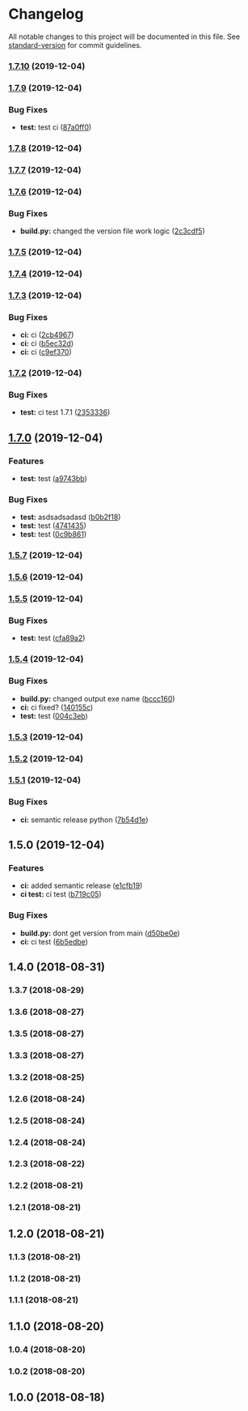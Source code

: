 # Changelog

All notable changes to this project will be documented in this file. See [standard-version](https://github.com/conventional-changelog/standard-version) for commit guidelines.

### [1.7.10](https://github.com/seyahdoo/TabletopTurkeyifier/compare/v1.7.9...v1.7.10) (2019-12-04)

### [1.7.9](https://github.com/seyahdoo/TabletopTurkeyifier/compare/v1.7.8...v1.7.9) (2019-12-04)


### Bug Fixes

* **test:** test ci ([87a0ff0](https://github.com/seyahdoo/TabletopTurkeyifier/commit/87a0ff0d1674e11dfb6e92d48a4964ef9f54da05))

### [1.7.8](https://github.com/seyahdoo/TabletopTurkeyifier/compare/v1.7.7...v1.7.8) (2019-12-04)

### [1.7.7](https://github.com/seyahdoo/TabletopTurkeyifier/compare/v1.7.6...v1.7.7) (2019-12-04)

### [1.7.6](https://github.com/seyahdoo/TabletopTurkeyifier/compare/v1.7.5...v1.7.6) (2019-12-04)


### Bug Fixes

* **build.py:** changed the version file work logic ([2c3cdf5](https://github.com/seyahdoo/TabletopTurkeyifier/commit/2c3cdf5eb4c0683ebc1eaa2b749182f9256296d1))

### [1.7.5](https://github.com/seyahdoo/TabletopTurkeyifier/compare/v1.7.4...v1.7.5) (2019-12-04)

### [1.7.4](https://github.com/seyahdoo/TabletopTurkeyifier/compare/v1.7.3...v1.7.4) (2019-12-04)

### [1.7.3](https://github.com/seyahdoo/TabletopTurkeyifier/compare/v1.7.2...v1.7.3) (2019-12-04)


### Bug Fixes

* **ci:** ci ([2cb4967](https://github.com/seyahdoo/TabletopTurkeyifier/commit/2cb4967edc06a6ca27eb09e8f8eaeeaa7c678eb3))
* **ci:** ci ([b5ec32d](https://github.com/seyahdoo/TabletopTurkeyifier/commit/b5ec32dc920981d357e072fdd1d6edea520a3f82))
* **ci:** ci ([c9ef370](https://github.com/seyahdoo/TabletopTurkeyifier/commit/c9ef37049a3b67d6c0bdcbb64d2bb538b374c349))

### [1.7.2](https://github.com/seyahdoo/TabletopTurkeyifier/compare/v1.7.0...v1.7.2) (2019-12-04)


### Bug Fixes

* **test:** ci test 1.7.1 ([2353336](https://github.com/seyahdoo/TabletopTurkeyifier/commit/2353336a40d820a939763fe6c2e764ecd56b5480))

## [1.7.0](https://github.com/seyahdoo/TabletopTurkeyifier/compare/v1.6.0...v1.7.0) (2019-12-04)


### Features

* **test:** test ([a9743bb](https://github.com/seyahdoo/TabletopTurkeyifier/commit/a9743bb69c7737709b9188e299d3c91372d61cae))


### Bug Fixes

* **test:** asdsadsadasd ([b0b2f18](https://github.com/seyahdoo/TabletopTurkeyifier/commit/b0b2f18bc5f2f5e4206bf8ff6ef2fa209a4907ff))
* **test:** test ([4741435](https://github.com/seyahdoo/TabletopTurkeyifier/commit/4741435fd1e3a70404c2c3040d949d302a58ea00))
* **test:** test ([0c9b861](https://github.com/seyahdoo/TabletopTurkeyifier/commit/0c9b8619e5bfeb8a598c3b6b3d9ae796f2297b82))

### [1.5.7](https://github.com/seyahdoo/TabletopTurkeyifier/compare/v1.5.6...v1.5.7) (2019-12-04)

### [1.5.6](https://github.com/seyahdoo/TabletopTurkeyifier/compare/v1.5.5...v1.5.6) (2019-12-04)

### [1.5.5](https://github.com/seyahdoo/TabletopTurkeyifier/compare/v1.5.4...v1.5.5) (2019-12-04)


### Bug Fixes

* **test:** test ([cfa89a2](https://github.com/seyahdoo/TabletopTurkeyifier/commit/cfa89a2bcd212d7dffe158d053ccb416ea55bac9))

### [1.5.4](https://github.com/seyahdoo/TabletopTurkeyifier/compare/v1.5.3...v1.5.4) (2019-12-04)


### Bug Fixes

* **build.py:** changed output exe name ([bccc160](https://github.com/seyahdoo/TabletopTurkeyifier/commit/bccc160d73464745de76c89144123f656ac92915))
* **ci:** ci fixed? ([140155c](https://github.com/seyahdoo/TabletopTurkeyifier/commit/140155cd8d4f1988c51c65a5121bef7e004f2279))
* **test:** test ([004c3eb](https://github.com/seyahdoo/TabletopTurkeyifier/commit/004c3ebdffa9088c743fe6f8045c6431ad1ad2f1))

### [1.5.3](https://github.com/seyahdoo/TabletopTurkeyifier/compare/v1.5.2...v1.5.3) (2019-12-04)

### [1.5.2](https://github.com/seyahdoo/TabletopTurkeyifier/compare/v1.5.1...v1.5.2) (2019-12-04)

### [1.5.1](https://github.com/seyahdoo/TabletopTurkeyifier/compare/v1.5.0...v1.5.1) (2019-12-04)


### Bug Fixes

* **ci:** semantic release python ([7b54d1e](https://github.com/seyahdoo/TabletopTurkeyifier/commit/7b54d1ec27b94a9540778727289401c6bb727180))

## 1.5.0 (2019-12-04)


### Features

* **ci:** added semantic release ([e1cfb19](https://github.com/seyahdoo/TabletopTurkeyifier/commit/e1cfb19bfd86ed17d814e98e482f63ef668e750c))
* **ci test:** ci test ([b719c05](https://github.com/seyahdoo/TabletopTurkeyifier/commit/b719c05f4a36a0671e9697f2ac92eebff56bac65))


### Bug Fixes

* **build.py:** dont get version from main ([d50be0e](https://github.com/seyahdoo/TabletopTurkeyifier/commit/d50be0e3cf9afeb447bfbabf26ed95eb8b9b55bd))
* **ci:** ci test ([6b5edbe](https://github.com/seyahdoo/TabletopTurkeyifier/commit/6b5edbefbe2d425bf25b150f98bdb0d2faa70111))

## 1.4.0 (2018-08-31)

### 1.3.7 (2018-08-29)

### 1.3.6 (2018-08-27)

### 1.3.5 (2018-08-27)

### 1.3.3 (2018-08-27)

### 1.3.2 (2018-08-25)

### 1.2.6 (2018-08-24)

### 1.2.5 (2018-08-24)

### 1.2.4 (2018-08-24)

### 1.2.3 (2018-08-22)

### 1.2.2 (2018-08-21)

### 1.2.1 (2018-08-21)

## 1.2.0 (2018-08-21)

### 1.1.3 (2018-08-21)

### 1.1.2 (2018-08-21)

### 1.1.1 (2018-08-21)

## 1.1.0 (2018-08-20)

### 1.0.4 (2018-08-20)

### 1.0.2 (2018-08-20)

## 1.0.0 (2018-08-18)
